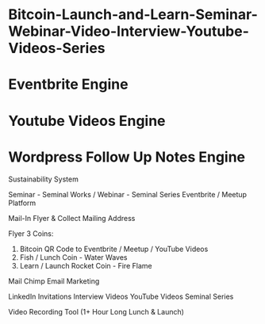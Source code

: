 # Bitcoin-Launch-and-Learn-Seminar-Webinar-Video-Interview-Youtube-Videos-Series

# Eventbrite Engine
# Youtube Videos Engine
# Wordpress Follow Up Notes Engine

Sustainability System

Seminar - Seminal Works / Webinar - Seminal Series 
Eventbrite / Meetup Platform

Mail-In Flyer & Collect Mailing Address

Flyer 3 Coins:
1. Bitcoin QR Code to Eventbrite / Meetup / YouTube Videos
2. Fish / Lunch Coin - Water Waves
3. Learn / Launch Rocket Coin - Fire Flame

Mail Chimp Email Marketing

LinkedIn Invitations Interview Videos YouTube Videos Seminal Series

Video Recording Tool (1+ Hour Long Lunch & Launch)
